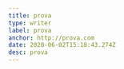 ```yaml
---
title: prova
type: writer
label: prova
anchor: http://prova.com
date: 2020-06-02T15:18:43.274Z
desc: prova
---
```

